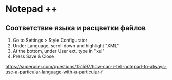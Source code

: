 Notepad ++
==========

## Соответствие языка и расцветки файлов

1. Go to Settings > Style Configurator
2. Under Language, scroll down and highlight "XML"
3. At the bottom, under User ext. type in "xul"
4. Press Save & Close

https://superuser.com/questions/151597/how-can-i-tell-notepad-to-always-use-a-particular-language-with-a-particular-f